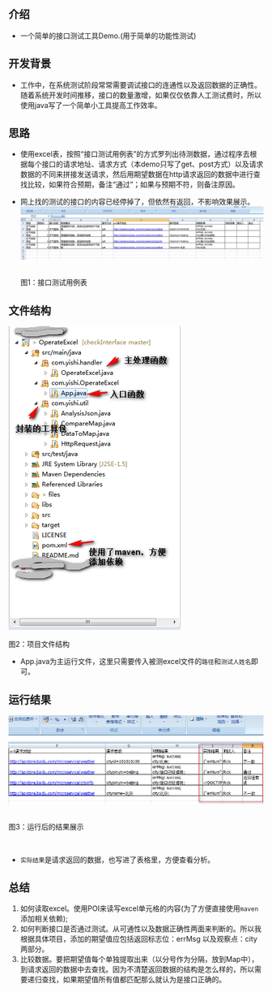 ## 介绍

 * 一个简单的接口测试工具Demo.(用于简单的功能性测试)
 


## 开发背景

 * 工作中，在系统测试阶段常常需要调试接口的连通性以及返回数据的正确性。随着系统开发时间推移，接口的数量激增，如果仅仅依靠人工测试费时，所以使用java写了一个简单小工具提高工作效率。
 
 
## 思路

 * 使用excel表，按照“接口测试用例表”的方式罗列出待测数据，通过程序去根据每个接口的请求地址、请求方式（本demo只写了get、post方式）以及请求数据的不同来拼接发送请求，然后用期望数据在http请求返回的数据中进行查找比较，如果符合预期，备注“通过”；如果与预期不符，则备注原因。

* 网上找的测试的接口的内容已经停掉了，但依然有返回，不影响效果展示。
![Image text](https://raw.githubusercontent.com/ericyishi/img-folder/master/checkInterface01.png)
                                    <p>图1：接口测试用例表</p>
                                    
 ## 文件结构 
 
 ![Image text](https://raw.githubusercontent.com/ericyishi/img-folder/master/checkInterface02.png)
                                    <p>图2：项目文件结构</p>

* App.java为主运行文件，这里只需要传入被测excel文件的`路径`和`测试人姓名`即可。


## 运行结果

 ![Image text](https://raw.githubusercontent.com/ericyishi/img-folder/master/checkInterface03.png)
                                    <p>图3：运行后的结果展示</p>
                   
* `实际结果`是请求返回的数据，也写进了表格里，方便查看分析。 


## 总结 

1. 如何读取excel。使用POI来读写excel单元格的内容(为了方便直接使用`maven`添加相关依赖);
2. 如何判断接口是否通过测试。从可通性以及数据正确性两面来判断的。所以我根据具体项目，添加的期望值应包括返回标志位：errMsg 以及观察点：city 两部分。
3. 比较数据。要把期望值每个单独提取出来（以分号作为分隔，放到Map中），到请求返回的数据中去查找。因为不清楚返回数据的结构是怎么样的，所以需要递归查找，如果期望值所有值都匹配那么就认为是接口正确的。

 


